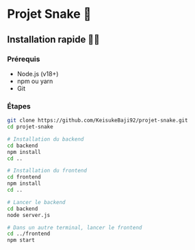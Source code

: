 # Projet Snake 🐍

## Installation rapide 🧙‍♂️

### Prérequis
- Node.js (v18+)
- npm ou yarn
- Git

### Étapes

```bash
git clone https://github.com/KeisukeBaji92/projet-snake.git
cd projet-snake

# Installation du backend
cd backend
npm install
cd ..

# Installation du frontend
cd frontend
npm install
cd ..

# Lancer le backend
cd backend
node server.js

# Dans un autre terminal, lancer le frontend
cd ../frontend
npm start
